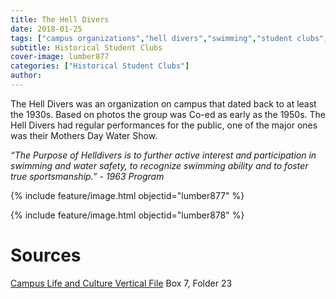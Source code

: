 ```yaml
---
title: The Hell Divers
date: 2018-01-25
tags: ["campus organizations","hell divers","swimming","student clubs","sports"]
subtitle: Historical Student Clubs
cover-image: lumber877
categories: ["Historical Student Clubs"]
author: 
---
```


The Hell Divers was an organization on campus that dated back to at least the 1930s. Based on photos the group was Co-ed as early as the 1950s. The Hell Divers had regular performances for the public, one of the major ones was their Mothers Day Water Show.

*“The Purpose of Helldivers is to further active interest and participation in swimming and water safety, to recognize swimming ability and to foster true sportsmanship.” - 1963 Program*

{% include feature/image.html objectid="lumber877" %}

{% include feature/image.html objectid="lumber878" %}

# Sources

[Campus Life and Culture Vertical File](https://archiveswest.orbiscascade.org/ark:/80444/xv13076/) Box 7, Folder 23